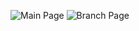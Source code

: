 ![Main Page](https://user-images.githubusercontent.com/92074260/139468956-e5e6114e-5087-4685-a71e-e3e968592994.png)
![Branch Page](https://user-images.githubusercontent.com/92074260/139468964-62874b53-0e68-45f4-bf1e-0eecd7a585ca.png)
